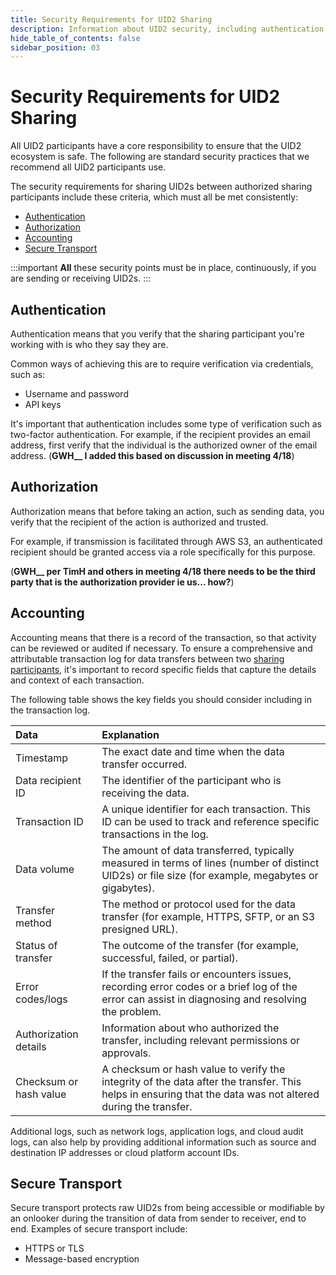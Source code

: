 ```yaml
---
title: Security Requirements for UID2 Sharing
description: Information about UID2 security, including authentication, authorization, accounting, and secure transport.
hide_table_of_contents: false
sidebar_position: 03
---
```


# Security Requirements for UID2 Sharing

All UID2 participants have a core responsibility to ensure that the UID2 ecosystem is safe. The following are standard security practices that we recommend all UID2 participants use.

The security requirements for sharing UID2s between authorized sharing participants include these criteria, which must all be met consistently:

- [Authentication](#authentication)
- [Authorization](#authorization)
- [Accounting](#accounting)
- [Secure Transport](#secure-transport)

:::important
**All** these security points must be in place, continuously, if you are sending or receiving UID2s.
:::

## Authentication

Authentication means that you verify that the sharing participant you're working with is who they say they are.

Common ways of achieving this are to require verification via credentials, such as:
- Username and password
- API keys

It's important that authentication includes some type of verification such as two-factor authentication. For example, if the recipient provides an email address, first verify that the individual is the authorized owner of the email address. (**GWH__ I added this based on discussion in meeting 4/18**)

## Authorization

Authorization means that before taking an action, such as sending data, you verify that the recipient of the action is authorized and trusted.

For example, if transmission is facilitated through AWS S3, an authenticated recipient should be granted access via a role specifically for this purpose.

(**GWH__ per TimH and others in meeting 4/18 there needs to be the third party that is the authorization provider ie us... how?**)

## Accounting

Accounting means that there is a record of the transaction, so that activity can be reviewed or audited if necessary. To ensure a comprehensive and attributable transaction log for data transfers between two [sharing participants](ref-info/glossary-uid.md#gl-sharing-participant), it's important to record specific fields that capture the details and context of each transaction.

The following table shows the key fields you should consider including in the transaction log.

| Data | Explanation |
| :--- | :--- |
| Timestamp | The exact date and time when the data transfer occurred. |
| Data recipient ID | The identifier of the participant who is receiving the data. |
| Transaction ID | A unique identifier for each transaction. This ID can be used to track and reference specific transactions in the log. |
| Data volume | The amount of data transferred, typically measured in terms of lines (number of distinct UID2s) or file size (for example, megabytes or gigabytes). |
| Transfer method | The method or protocol used for the data transfer (for example, HTTPS, SFTP, or an S3 presigned URL). |
| Status of transfer | The outcome of the transfer (for example, successful, failed, or partial). |
| Error codes/logs | If the transfer fails or encounters issues, recording error codes or a brief log of the error can assist in diagnosing and resolving the problem. |
| Authorization details | Information about who authorized the transfer, including relevant permissions or approvals. |
| Checksum or hash value | A checksum or hash value to verify the integrity of the data after the transfer. This helps in ensuring that the data was not altered during the transfer. |

Additional logs, such as network logs, application logs, and cloud audit logs, can also help by providing additional information such as source and destination IP addresses or cloud platform account IDs.

## Secure Transport

Secure transport protects raw UID2s from being accessible or modifiable by an onlooker during the transition of data from sender to receiver, end to end. Examples of secure transport include:

- HTTPS or TLS
- Message-based encryption